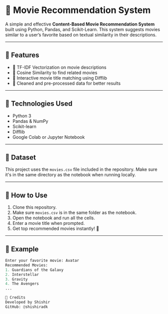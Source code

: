 # 🎯 Movie Recommendation System

A simple and effective **Content-Based Movie Recommendation System** built using Python, Pandas, and Scikit-Learn. This system suggests movies similar to a user’s favorite based on textual similarity in their descriptions.

---

## 🚀 Features

- 📄 TF-IDF Vectorization on movie descriptions
- 🧠 Cosine Similarity to find related movies
- 🔁 Interactive movie title matching using Difflib
- 🧹 Cleaned and pre-processed data for better results

---

## 🧰 Technologies Used

- Python 3
- Pandas & NumPy
- Scikit-learn
- Difflib
- Google Colab or Jupyter Notebook

---

## 📁 Dataset

This project uses the `movies.csv` file included in the repository. Make sure it's in the same directory as the notebook when running locally.

---

## 📂 How to Use

1. Clone this repository.
2. Make sure `movies.csv` is in the same folder as the notebook.
3. Open the notebook and run all the cells.
4. Enter a movie title when prompted.
5. Get top recommended movies instantly! 🍿

---

## 📌 Example

```python
Enter your favorite movie: Avatar
Recommended Movies:
1. Guardians of the Galaxy
2. Interstellar
3. Gravity
4. The Avengers
...

📎 Credits
Developed by Shishir
GitHub: @shishiradk
